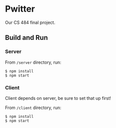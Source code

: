 # Pwitter

Our CS 484 final project.

## Build and Run

### Server

From `/server` directory, run:

```
$ npm install
$ npm start
```

### Client

Client depends on server, be sure to set that up first!

From `/client` directory, run:

```
$ npm install
$ npm start
```

